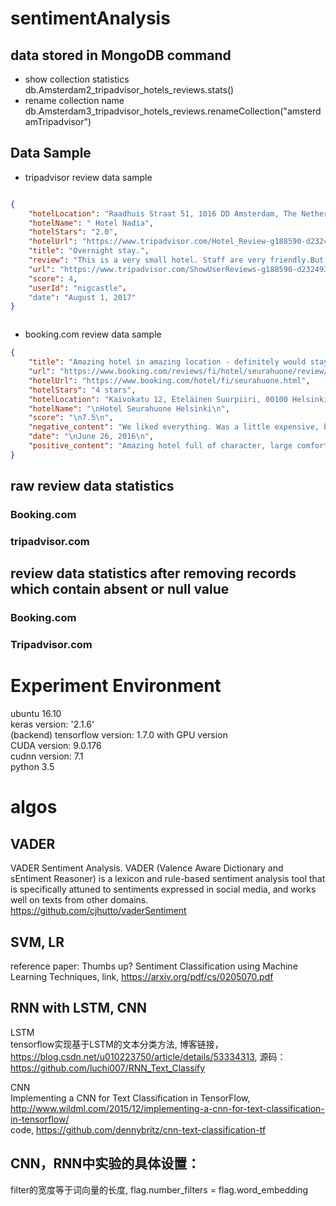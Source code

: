# sentimentAnalysis

## data stored in MongoDB command
* show collection statistics  
db.Amsterdam2_tripadvisor_hotels_reviews.stats()
* rename collection name  
db.Amsterdam3_tripadvisor_hotels_reviews.renameCollection("amsterdamTripadvisor")
 
## Data Sample
* tripadvisor review data sample  
```json

{
    "hotelLocation": "Raadhuis Straat 51, 1016 DD Amsterdam, The Netherlands",
    "hotelName": " Hotel Nadia",
    "hotelStars": "2.0",
    "hotelUrl": "https://www.tripadvisor.com/Hotel_Review-g188590-d232493-Reviews-Hotel_Nadia-Amsterdam_North_Holland_Province.html",
    "title": "Overnight stay.",
    "review": "This is a very small hotel. Staff are very friendly.But you have to be quite fit to go up all the stairs with your luggage. I also missed breakfast as I was 5 mins too late.The room was small but clean and the balcony was nice.The hotel is in a very good location.",
    "url": "https://www.tripadvisor.com/ShowUserReviews-g188590-d232493-r507832414-Hotel_Nadia-Amsterdam_North_Holland_Province.html",
    "score": 4,
    "userId": "nigcastle"，
    "date": "August 1, 2017"
}



```
* booking.com review data sample  
```json
{
    "title": "Amazing hotel in amazing location - definitely would stay again!",
    "url": "https://www.booking.com/reviews/fi/hotel/seurahuone/review/39ebcbf8c6394036.html",
    "hotelUrl": "https://www.booking.com/hotel/fi/seurahuone.html",
    "hotelStars": "4 stars",
    "hotelLocation": "Kaivokatu 12, Eteläinen Suurpiiri, 00100 Helsinki, Finland",
    "hotelName": "\nHotel Seurahuone Helsinki\n",
    "score": "\n7.5\n",
    "negative_content": "We liked everything. Was a little expensive, but worth the extra.",
    "date": "\nJune 26, 2016\n",
    "positive_content": "Amazing hotel full of character, large comfortable room with great facilities, really nice friendly and helpful staff, great location right in the centre of the city, dining hall was spectacular, 24 hour shop across the road"
}
```
## raw review data statistics
### Booking.com

### tripadvisor.com


## review data statistics after removing records which contain absent or null value
### Booking.com

### Tripadvisor.com

# Experiment Environment
ubuntu 16.10  
keras version: '2.1.6'  
(backend) tensorflow version: 1.7.0 with GPU version  
CUDA version: 9.0.176  
cudnn version: 7.1  
python 3.5  

# algos
## VADER
VADER Sentiment Analysis. VADER (Valence Aware Dictionary and sEntiment Reasoner) is a lexicon and 
rule-based sentiment analysis tool that is specifically attuned to sentiments expressed in social media, 
and works well on texts from other domains.
https://github.com/cjhutto/vaderSentiment

## SVM, LR
reference paper: Thumbs up? Sentiment Classification using Machine Learning
Techniques, link, https://arxiv.org/pdf/cs/0205070.pdf

## RNN with LSTM, CNN
LSTM  
tensorflow实现基于LSTM的文本分类方法, 博客链接， https://blog.csdn.net/u010223750/article/details/53334313,
源码： https://github.com/luchi007/RNN_Text_Classify  

CNN  
Implementing a CNN for Text Classification in TensorFlow, http://www.wildml.com/2015/12/implementing-a-cnn-for-text-classification-in-tensorflow/  
code, https://github.com/dennybritz/cnn-text-classification-tf 

## CNN，RNN中实验的具体设置：
filter的宽度等于词向量的长度,
flag.number_filters = flag.word_embedding

